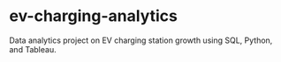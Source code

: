 # ev-charging-analytics
Data analytics project on EV charging station growth using SQL, Python, and Tableau.

